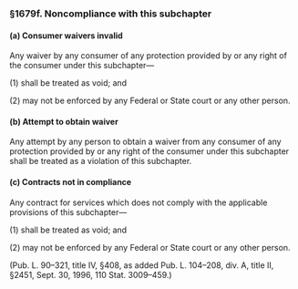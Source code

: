 ### §1679f. Noncompliance with this subchapter ###

#### (a) Consumer waivers invalid ####

Any waiver by any consumer of any protection provided by or any right of the consumer under this subchapter—

(1) shall be treated as void; and

(2) may not be enforced by any Federal or State court or any other person.

#### (b) Attempt to obtain waiver ####

Any attempt by any person to obtain a waiver from any consumer of any protection provided by or any right of the consumer under this subchapter shall be treated as a violation of this subchapter.

#### (c) Contracts not in compliance ####

Any contract for services which does not comply with the applicable provisions of this subchapter—

(1) shall be treated as void; and

(2) may not be enforced by any Federal or State court or any other person.

(Pub. L. 90–321, title IV, §408, as added Pub. L. 104–208, div. A, title II, §2451, Sept. 30, 1996, 110 Stat. 3009–459.)